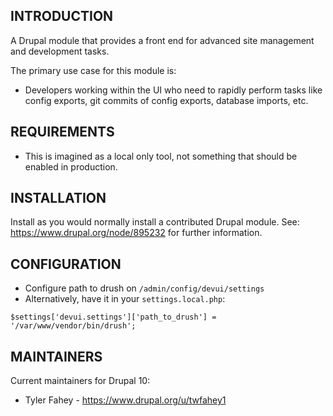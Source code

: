 ## INTRODUCTION

A Drupal module that provides a front end for advanced site management and development tasks.

The primary use case for this module is:

- Developers working within the UI who need to rapidly perform tasks like config exports, git commits of config exports, database imports, etc.

## REQUIREMENTS

- This is imagined as a local only tool, not something that should be enabled in production.

## INSTALLATION

Install as you would normally install a contributed Drupal module.
See: https://www.drupal.org/node/895232 for further information.

## CONFIGURATION
- Configure path to drush on `/admin/config/devui/settings`
- Alternatively, have it in your `settings.local.php`:
```
$settings['devui.settings']['path_to_drush'] = '/var/www/vendor/bin/drush';
```

## MAINTAINERS

Current maintainers for Drupal 10:

- Tyler Fahey - https://www.drupal.org/u/twfahey1

